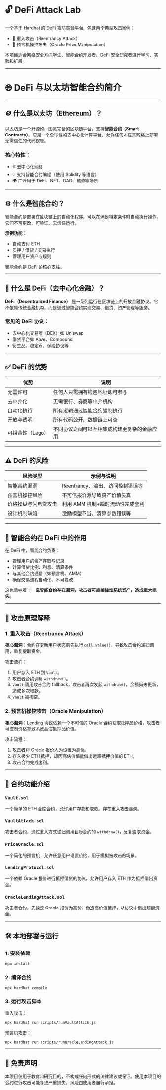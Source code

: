 # 🔓 DeFi Attack Lab

一个基于 Hardhat 的 DeFi 攻防实验平台，包含两个典型攻击案例：

- 🧨 重入攻击（Reentrancy Attack）
- 🧨 预言机操控攻击（Oracle Price Manipulation）

本项目适合网络安全方向学生、智能合约开发者、DeFi 安全研究者进行学习、实验和扩展。

---

# 🌐 DeFi 与以太坊智能合约简介

---

## 🪙 什么是以太坊（Ethereum）？

以太坊是一个开源的、图灵完备的区块链平台，支持**智能合约（Smart Contracts）**。它是一个全球性的去中心化计算平台，允许任何人在其网络上部署无需信任的代码逻辑。

### 核心特性：

- ⛓️ 去中心化网络
- 💡 支持智能合约编程（使用 Solidity 等语言）
- 🌍 广泛用于 DeFi、NFT、DAO、链游等场景

---

## ⚙️ 什么是智能合约？

智能合约是部署在区块链上的自动化程序，可以在满足特定条件时自动执行操作。它们不可更改、可验证、去信任运行。

**示例功能：**

- 自动支付 ETH
- 质押 / 借贷 / 交易执行
- 管理用户资产与规则

智能合约是 DeFi 的核心支柱。

---

## 💸 什么是 DeFi（去中心化金融）？

**DeFi（Decentralized Finance）** 是一系列运行在区块链上的开放金融协议。它不依赖传统金融机构，而是通过智能合约实现交易、借贷、资产管理等服务。

### 常见的 DeFi 协议：

- 去中心化交易所（DEX）如 Uniswap
- 借贷平台如 Aave、Compound
- 衍生品、稳定币、保险协议等

---

## ✅ DeFi 的优势

| 优势             | 说明                                           |
|------------------|------------------------------------------------|
| 无需许可         | 任何人只需拥有钱包地址即可参与               |
| 去中介化         | 无需银行、券商等中介机构                      |
| 自动化执行       | 所有逻辑通过智能合约强制执行                  |
| 开放与透明       | 所有代码公开，数据链上可查                     |
| 可组合性（Lego） | 不同协议之间可以互相集成构建更复杂的金融应用   |

---

## ⚠️ DeFi 的风险

| 风险类型             | 示例与说明                                        |
|----------------------|--------------------------------------------------|
| 智能合约漏洞         | Reentrancy、溢出、访问控制错误等                 |
| 预言机操控风险       | 不可信报价源导致资产价值失真                     |
| 价格操纵与闪电贷攻击 | 利用 AMM 机制+瞬时流动性完成套利                 |
| 设计机制缺陷         | 激励模型不当、清算参数错误等                     |

---

## 🔐 智能合约在 DeFi 中的作用

在 DeFi 中，智能合约负责：

- 管理用户的资产存取与记录
- 计算借贷比例、利息、清算条件
- 与其他合约通信（如预言机、AMM）
- 确保交易流程自动化、不可篡改

这也意味着：**一旦智能合约存在漏洞，攻击者可直接操控系统资产，造成重大损失。**

---

## 🧠 攻击原理解释

### 1. 重入攻击（Reentrancy Attack）

**核心漏洞**：合约在更新用户状态前先执行 `call.value()`，导致攻击合约递归调用，重复提取资金。

攻击流程：

1. 用户存入 ETH 到 `Vault`。
2. 攻击者合约调用 `withdraw()`。
3. `Vault` 调用攻击合约 fallback，攻击者再次发起 `withdraw()`，余额尚未更新，造成多次取款。
4. `Vault` 被掏空。

### 2. 预言机操控攻击（Oracle Manipulation）

**核心漏洞**：Lending 协议依赖一个不可信的 Oracle 合约获取抵押品价格，攻击者可控制价格导致系统高估抵押品价值。

攻击流程：

1. 攻击者将 Oracle 报价人为设置为高价。
2. 存入极少 ETH 抵押，却因高估价值能借出远超抵押价值的 ETH。
3. 攻击合约完成套利。

---

## 🧩 合约功能介绍

### `Vault.sol`

一个简单的 ETH 金库合约，允许用户存款和取款。存在重入攻击漏洞。

### `VaultAttack.sol`

攻击者合约，通过重入方式递归调用目标合约的 `withdraw()`，反复盗取资金。

### `PriceOracle.sol`

一个简化的预言机，允许任意用户设置价格，用于模拟被攻击的场景。

### `LendingProtocol.sol`

一个依赖 Oracle 报价进行抵押借贷的协议，允许用户存入 ETH 作为抵押借出资金。

### `OracleLendingAttack.sol`

攻击者合约，先操控 Oracle 报价为高价，伪造高价值抵押，从协议中借出超额资金。

---

## 🛠️ 本地部署与运行

### 1. 安装依赖

```bash
npm install
```

### 2. 编译合约

```bash
npx hardhat compile
```

### 3. 运行攻击脚本
重入攻击：
```bash
npx hardhat run scripts/runVaultAttack.js
```
预言机攻击：
```bash
npx hardhat run scripts/runOracleLendingAttack.js
```

---

## 📝 免责声明

本项目仅用于教育和研究目的，不构成任何形式的法律建议或保证。使用本项目的合约进行攻击可能导致严重损失，风险由使用者自行承担。

